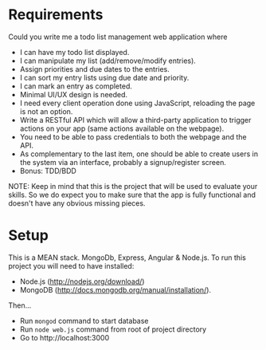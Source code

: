 # Requirements
Could you write me a todo list management web application where

  - I can have my todo list displayed.
  - I can manipulate my list (add/remove/modify entries).
  - Assign priorities and due dates to the entries.
  - I can sort my entry lists using due date and priority.
  - I can mark an entry as completed.
  - Minimal UI/UX design is needed.
  - I need every client operation done using JavaScript, reloading the page is not an option.
  - Write a RESTful API which will allow a third-party application to trigger actions on your app (same actions available on the webpage).
  - You need to be able to pass credentials to both the webpage and the API.
  - As complementary to the last item, one should be able to create users in the system via an interface, probably a signup/register screen.
  - Bonus: TDD/BDD

NOTE: Keep in mind that this is the project that will be used to evaluate your skills.
So we do expect you to make sure that the app is fully functional and doesn't have any obvious missing pieces.

# Setup
This is a MEAN stack.  MongoDb, Express, Angular & Node.js.  To run this project you will need to have installed:

- Node.js (http://nodejs.org/download/)
- MongoDB (http://docs.mongodb.org/manual/installation/).

Then...
- Run `mongod` command to start database
- Run `node web.js` command from root of project directory
- Go to http://localhost:3000
